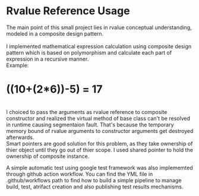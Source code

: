 <h1>Rvalue Reference Usage</h1>
The main point of this small project lies in rvalue conceptual understanding, modeled in a composite design pattern.<Br/>
<Br/>I implemented mathematical expression calculation using composite design pattern which is based on polymorphism and calculate each part of expression in a recursive manner. 
<Br/> Example:
<Br/> <h1>((10+(2*6))-5) = 17</h1><Br/>
I choiced to pass the arguments as rvalue reference to composite constructor and realized the virtual method of base class can't be resolved in runtime causing segmentaion fault. That's because the temporary memory bound of rvalue arguments to constructor arguments get destroyed afterwards.<BR/>
Smart pointers are good solution for this problem, as they take ownership of thier object until they go out of thier scope. I used shared pointer to hold the ownership of composite instance.

A simple automatic test using google test framework was also implememted through github action workflow. You can find the YML file in .github/workflows path to find how to build a simple pipeline to manage build, test, atrifact creation and also publishing test results mechanisms. 


